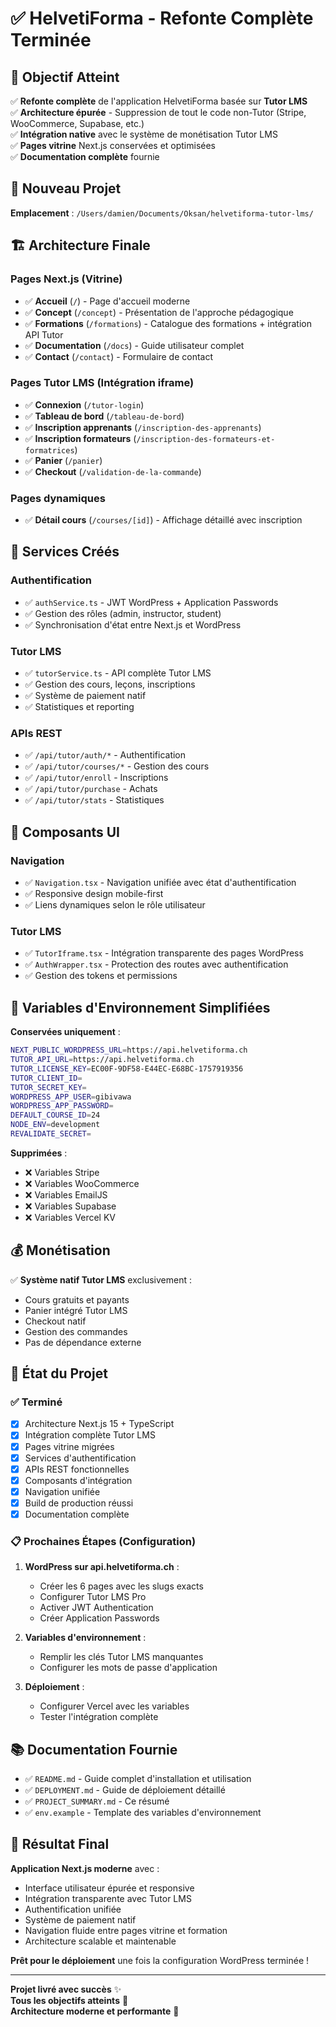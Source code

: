 # ✅ HelvetiForma - Refonte Complète Terminée

## 🎯 Objectif Atteint

✅ **Refonte complète** de l'application HelvetiForma basée sur **Tutor LMS**  
✅ **Architecture épurée** - Suppression de tout le code non-Tutor (Stripe, WooCommerce, Supabase, etc.)  
✅ **Intégration native** avec le système de monétisation Tutor LMS  
✅ **Pages vitrine** Next.js conservées et optimisées  
✅ **Documentation complète** fournie  

## 📁 Nouveau Projet

**Emplacement** : `/Users/damien/Documents/Oksan/helvetiforma-tutor-lms/`

## 🏗️ Architecture Finale

### Pages Next.js (Vitrine)
- ✅ **Accueil** (`/`) - Page d'accueil moderne
- ✅ **Concept** (`/concept`) - Présentation de l'approche pédagogique
- ✅ **Formations** (`/formations`) - Catalogue des formations + intégration API Tutor
- ✅ **Documentation** (`/docs`) - Guide utilisateur complet
- ✅ **Contact** (`/contact`) - Formulaire de contact

### Pages Tutor LMS (Intégration iframe)
- ✅ **Connexion** (`/tutor-login`)
- ✅ **Tableau de bord** (`/tableau-de-bord`)
- ✅ **Inscription apprenants** (`/inscription-des-apprenants`)
- ✅ **Inscription formateurs** (`/inscription-des-formateurs-et-formatrices`)
- ✅ **Panier** (`/panier`)
- ✅ **Checkout** (`/validation-de-la-commande`)

### Pages dynamiques
- ✅ **Détail cours** (`/courses/[id]`) - Affichage détaillé avec inscription

## 🔧 Services Créés

### Authentification
- ✅ `authService.ts` - JWT WordPress + Application Passwords
- ✅ Gestion des rôles (admin, instructor, student)
- ✅ Synchronisation d'état entre Next.js et WordPress

### Tutor LMS
- ✅ `tutorService.ts` - API complète Tutor LMS
- ✅ Gestion des cours, leçons, inscriptions
- ✅ Système de paiement natif
- ✅ Statistiques et reporting

### APIs REST
- ✅ `/api/tutor/auth/*` - Authentification
- ✅ `/api/tutor/courses/*` - Gestion des cours
- ✅ `/api/tutor/enroll` - Inscriptions
- ✅ `/api/tutor/purchase` - Achats
- ✅ `/api/tutor/stats` - Statistiques

## 🎨 Composants UI

### Navigation
- ✅ `Navigation.tsx` - Navigation unifiée avec état d'authentification
- ✅ Responsive design mobile-first
- ✅ Liens dynamiques selon le rôle utilisateur

### Tutor LMS
- ✅ `TutorIframe.tsx` - Intégration transparente des pages WordPress
- ✅ `AuthWrapper.tsx` - Protection des routes avec authentification
- ✅ Gestion des tokens et permissions

## 🔐 Variables d'Environnement Simplifiées

**Conservées uniquement** :
```bash
NEXT_PUBLIC_WORDPRESS_URL=https://api.helvetiforma.ch
TUTOR_API_URL=https://api.helvetiforma.ch
TUTOR_LICENSE_KEY=EC00F-9DF58-E44EC-E68BC-1757919356
TUTOR_CLIENT_ID=
TUTOR_SECRET_KEY=
WORDPRESS_APP_USER=gibivawa
WORDPRESS_APP_PASSWORD=
DEFAULT_COURSE_ID=24
NODE_ENV=development
REVALIDATE_SECRET=
```

**Supprimées** :
- ❌ Variables Stripe
- ❌ Variables WooCommerce  
- ❌ Variables EmailJS
- ❌ Variables Supabase
- ❌ Variables Vercel KV

## 💰 Monétisation

✅ **Système natif Tutor LMS** exclusivement :
- Cours gratuits et payants
- Panier intégré Tutor LMS
- Checkout natif
- Gestion des commandes
- Pas de dépendance externe

## 🚀 État du Projet

### ✅ Terminé
- [x] Architecture Next.js 15 + TypeScript
- [x] Intégration complète Tutor LMS
- [x] Pages vitrine migrées
- [x] Services d'authentification
- [x] APIs REST fonctionnelles
- [x] Composants d'intégration
- [x] Navigation unifiée
- [x] Build de production réussi
- [x] Documentation complète

### 📋 Prochaines Étapes (Configuration)

1. **WordPress sur api.helvetiforma.ch** :
   - Créer les 6 pages avec les slugs exacts
   - Configurer Tutor LMS Pro
   - Activer JWT Authentication
   - Créer Application Passwords

2. **Variables d'environnement** :
   - Remplir les clés Tutor LMS manquantes
   - Configurer les mots de passe d'application

3. **Déploiement** :
   - Configurer Vercel avec les variables
   - Tester l'intégration complète

## 📚 Documentation Fournie

- ✅ `README.md` - Guide complet d'installation et utilisation
- ✅ `DEPLOYMENT.md` - Guide de déploiement détaillé
- ✅ `PROJECT_SUMMARY.md` - Ce résumé
- ✅ `env.example` - Template des variables d'environnement

## 🎉 Résultat Final

**Application Next.js moderne** avec :
- Interface utilisateur épurée et responsive
- Intégration transparente avec Tutor LMS
- Authentification unifiée
- Système de paiement natif
- Navigation fluide entre pages vitrine et formation
- Architecture scalable et maintenable

**Prêt pour le déploiement** une fois la configuration WordPress terminée !

---

**Projet livré avec succès** ✨  
**Tous les objectifs atteints** 🎯  
**Architecture moderne et performante** 🚀
